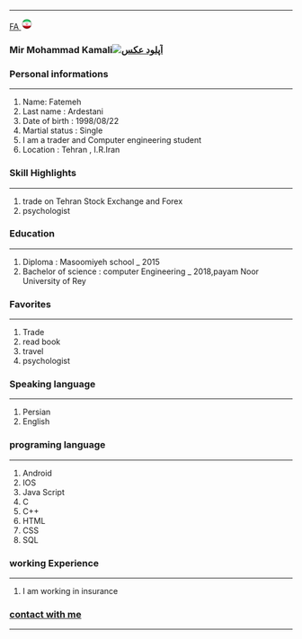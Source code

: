 
---
[FA](index.md)<a class="pt-trigger" href="index" data-animation="62"> <img src="img/Iran.png" width="20" height="20"/></a>

### Mir Mohammad Kamali<a href="https://uupload.ir/" target="_blank"><img src="https://uupload.ir/files/nyu1_۲۰۲۱۰۱۱۱_۲۰۴۸۴۲.jpg" border="0" alt="آپلود عکس" /></a>

### Personal informations

---
<ol>
  <li> Name: Fatemeh</li>
  <li> Last name : Ardestani</li>
  <li> Date of birth : 1998/08/22</li>
  <li> Martial status : Single</li>
  <li> I am a trader and Computer engineering student</li>
  <li> Location : Tehran , I.R.Iran</li>
</ol>


### Skill Highlights

---
<ol>
  <li> trade on Tehran Stock Exchange and Forex</li>
  <li>psychologist</li>
</ol>

### Education

---
<ol>
<li> Diploma : Masoomiyeh school
  _ 2015</li>
<li> Bachelor of science : computer Engineering
  _ 2018,payam Noor University of Rey </li>
</ol>

### Favorites

---
<ol>
  <li> Trade</li>
  <li> read book</li>
  <li> travel </li>
  <li> psychologist</li>
</ol>

### Speaking language

---
<ol> 
  <li> Persian</li>
  <li> English</li>
</ol>

### programing language

---
<ol>
 <li> Android</li>
 <li> IOS</li>
 <li> Java Script</li>
 <li> C</li>
 <li> C++</li>
 <li> HTML</li>
 <li> CSS</li>
 <li> SQL</li>
</ol>

### working Experience

---
<ol>
  <li> I am working in insurance </li>
</ol>

### [contact with me](https://web.telegram.org/#/im?p=@M7M_K)


--- 

